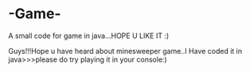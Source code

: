 # -Game-
A small code for game in java...HOPE U LIKE IT :)

Guys!!!Hope u have heard about minesweeper game..I Have coded it in java>>>please do try playing it in your console:)
